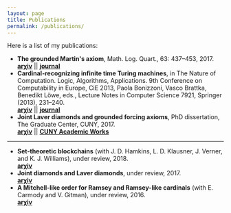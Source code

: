 ```yaml
---
layout: page
title: Publications
permalink: /publications/
---
```


Here is a list of my publications:

* **The grounded Martin's axiom**, Math. Log. Quart., 63: 437–453, 2017.  
  [**arχiv**](https://arxiv.org/abs/1610.03862) \|\| [**journal**](http://onlinelibrary.wiley.com/doi/10.1002/malq.201600097/abstract)
* **Cardinal-recognizing infinite time Turing machines**, in The Nature of Computation. Logic, Algorithms, Applications. 9th Conference on Computability in Europe, CiE 2013, Paola Bonizzoni, Vasco Brattka, Benedikt Löwe, eds., Lecture Notes in Computer Science 7921, Springer (2013), 231–240.  
  [**arχiv**](http://arxiv.org/abs/1310.5590) \|\| [**journal**](http://link.springer.com/chapter/10.1007%2F978-3-642-39053-1_27)
* **Joint Laver diamonds and grounded forcing axioms**, PhD dissertation, The Graduate Center, CUNY, 2017.  
  [**arχiv**](https://arxiv.org/abs/1705.04422) \|\| [**CUNY Academic Works**](https://academicworks.cuny.edu/gc_etds/2122/)
  
---------------
 
 
* **Set-theoretic blockchains** (with J. D. Hamkins, L. D. Klausner, J. Verner, and K. J. Williams), under review, 2018.  
  [**arχiv**](https://arxiv.org/abs/1808.01509)
* **Joint diamonds and Laver diamonds**, under review, 2017.  
  [**arχiv**](https://arxiv.org/abs/1708.02145)
* **A Mitchell-like order for Ramsey and Ramsey-like cardinals** (with E. Carmody and V. Gitman), under review, 2016.  
  [**arχiv**](https://arxiv.org/abs/1609.07645)